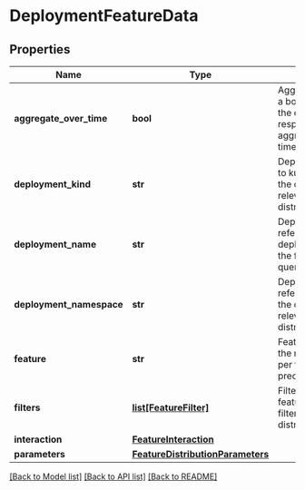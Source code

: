 # DeploymentFeatureData

## Properties
Name | Type | Description | Notes
------------ | ------------- | ------------- | -------------
**aggregate_over_time** | **bool** | AggregateOverTime is a boolean to decide if the distribution response is to be aggregated over the time period selected | [optional] 
**deployment_kind** | **str** | DeploymentType refers to kubernetes kind of the deployment relevant to the feature distribution query | [optional] 
**deployment_name** | **str** | DeploymentName refers to name of the deployment relevant to the feature distribution query | [optional] 
**deployment_namespace** | **str** | DeploymentNamespace refers to namespace of the deployment relevant to the feature distribution query | [optional] 
**feature** | **str** | FeatureName refers to the name of feature as per the model predictions schema | [optional] 
**filters** | [**list[FeatureFilter]**](FeatureFilter.md) | Filters is a set of time, feature and/or outlier filters for the distribution/stats query | [optional] 
**interaction** | [**FeatureInteraction**](FeatureInteraction.md) |  | [optional] 
**parameters** | [**FeatureDistributionParameters**](FeatureDistributionParameters.md) |  | [optional] 

[[Back to Model list]](../README.md#documentation-for-models) [[Back to API list]](../README.md#documentation-for-api-endpoints) [[Back to README]](../README.md)


